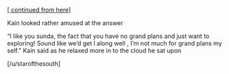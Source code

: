 [[ continued from here] ](https://www.reddit.com/r/GodhoodWB/comments/foo57w/endless_pantheon_turn_1/flm24yh/?utm_source=share&utm_medium=ios_app&utm_name=iossmf) 

Kain looked rather amused at the answer 

“I like you sunda,  the fact that you have  no grand plans and just want to exploring! Sound like we’d get l along well , I’m not much for grand plans my self.” Kain said as he relaxed more in to the cloud he sat upon 

[/u/starofthesouth]